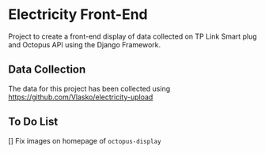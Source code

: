 # Electricity Front-End

Project to create a front-end display of data collected on TP Link Smart plug and
Octopus API using the Django Framework.

## Data Collection
The data for this project has been collected using https://github.com/Vlasko/electricity-upload

## To Do List
[] Fix images on homepage of `octopus-display`
